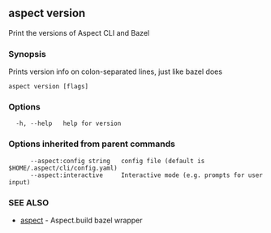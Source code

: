 ## aspect version

Print the versions of Aspect CLI and Bazel

### Synopsis

Prints version info on colon-separated lines, just like bazel does

```
aspect version [flags]
```

### Options

```
  -h, --help   help for version
```

### Options inherited from parent commands

```
      --aspect:config string   config file (default is $HOME/.aspect/cli/config.yaml)
      --aspect:interactive     Interactive mode (e.g. prompts for user input)
```

### SEE ALSO

* [aspect](aspect.md)	 - Aspect.build bazel wrapper

